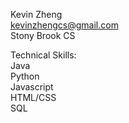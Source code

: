 Kevin Zheng  
kevinzhengcs@gmail.com  
Stony Brook CS  

Technical Skills:  
Java  
Python  
Javascript  
HTML/CSS  
SQL  

